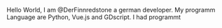 Hello World, I am @DerFinnredstone a german developer. My programm Language are Python, Vue.js and GDscript. I had programmt 
